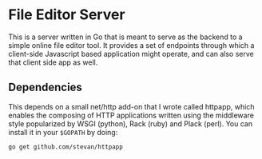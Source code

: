 # File Editor Server

This is a server written in Go that is meant to serve as
the backend to a simple online file editor tool. It
provides a set of endpoints through which a client-side
Javascript based application might operate, and can also
serve that client side app as well.

## Dependencies

This depends on a small net/http add-on that I wrote
called httpapp, which enables the composing of HTTP
applications written using the middleware style
popularized by WSGI (python), Rack (ruby) and Plack
(perl). You can install it in your `$GOPATH` by
doing:

    go get github.com/stevan/httpapp


